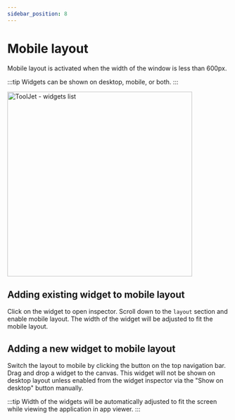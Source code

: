 ```yaml
---
sidebar_position: 8
---
```


# Mobile layout

Mobile layout is activated when the width of the window is less than 600px.

:::tip
Widgets can be shown on desktop, mobile, or both.
:::

<img class="screenshot-full" src="/img/tutorial/mobile-layout/mobile-layout.gif" alt="ToolJet - widgets list" height="420"/>

## Adding existing widget to mobile layout
Click on the widget to open inspector. Scroll down to the `layout` section and enable mobile layout. The width of the widget will be adjusted to fit the mobile layout.

## Adding a new widget to mobile layout
Switch the layout to mobile by clicking the button on the top navigation bar. Drag and drop a widget to the canvas. This widget will not be shown on desktop layout unless enabled from the widget inspector via the "Show on desktop" button manually.

:::tip
Width of the widgets will be automatically adjusted to fit the screen while viewing the application in app viewer.
:::
